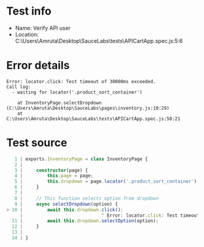 # Test info

- Name: Verify API user
- Location: C:\Users\Amruta\Desktop\SauceLabs\tests\APICartApp.spec.js:5:6

# Error details

```
Error: locator.click: Test timeout of 30000ms exceeded.
Call log:
  - waiting for locator('.product_sort_container')

    at InventoryPage.selectDropdown (C:\Users\Amruta\Desktop\SauceLabs\pages\inventory.js:10:29)
    at C:\Users\Amruta\Desktop\SauceLabs\tests\APICartApp.spec.js:50:21
```

# Test source

```ts
   1 | exports.InventoryPage = class InventoryPage {
   2 |
   3 |     constructor(page) {
   4 |         this.page = page;
   5 |         this.dropdown = page.locator('.product_sort_container');
   6 |     }
   7 |
   8 |     // This function selects option from dropdown
   9 |     async selectDropdown(option) {
> 10 |         await this.dropdown.click();
     |                             ^ Error: locator.click: Test timeout of 30000ms exceeded.
  11 |         await this.dropdown.selectOption(option);
  12 |     }
  13 |
  14 | }
```